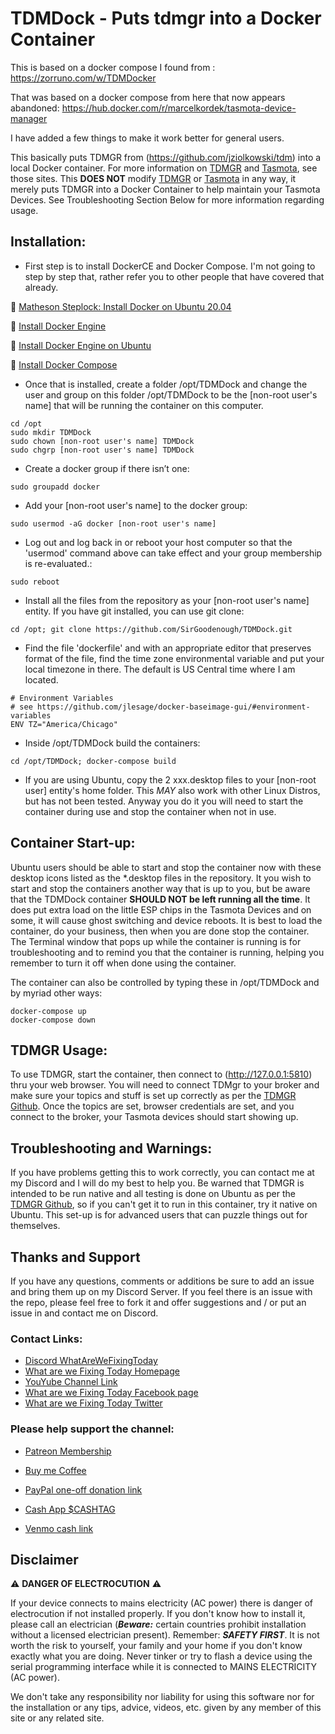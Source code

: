 #  TDMDock - Puts tdmgr into a Docker Container
This is based on a docker compose I found from :
https://zorruno.com/w/TDMDocker

That was based on a docker compose from here that now appears abandoned:
https://hub.docker.com/r/marcelkordek/tasmota-device-manager

I have added a few things to make it work better for general users.

This basically puts TDMGR from (https://github.com/jziolkowski/tdm) into a local Docker container.  For more information on [TDMGR](https://github.com/jziolkowski/tdm) and [Tasmota](https://github.com/arendst/Tasmota), see those sites.  This **DOES NOT** modify [TDMGR](https://github.com/jziolkowski/tdm) or [Tasmota](https://github.com/arendst/Tasmota) in any way, it merely puts TDMGR into a Docker Container to help maintain your Tasmota Devices.  See Troubleshooting Section Below for more information regarding usage.

## Installation:

* First step is to install DockerCE and Docker Compose.  I'm not going to step by step that, rather refer you to other people that have covered that already.

🐳 [Matheson Steplock: Install Docker on Ubuntu 20.04](https://mathesonsteplock.ca/install-docker-on-ubuntu-20-04/)

🐳 [Install Docker Engine](https://docs.docker.com/engine/install/)

🐳 [Install Docker Engine on Ubuntu](https://docs.docker.com/engine/install/ubuntu/)

🐳 [Install Docker Compose](https://docs.docker.com/compose/install/)

* Once that is installed, create a folder /opt/TDMDock and change the user and group on this folder /opt/TDMDock to be the [non-root user's name] that will be running the container on this computer.
```
cd /opt
sudo mkdir TDMDock
sudo chown [non-root user's name] TDMDock
sudo chgrp [non-root user's name] TDMDock
```
* Create a docker group if there isn’t one:  
```
sudo groupadd docker
```
* Add your [non-root user's name] to the docker group:  
```
sudo usermod -aG docker [non-root user's name]
```
* Log out and log back in or reboot your host computer so that the 'usermod' command above can take effect and your group membership is re-evaluated.:  
```
sudo reboot
```
* Install all the files from the repository as your [non-root user's name] entity.  If you have git installed, you can use git clone:  
```
cd /opt; git clone https://github.com/SirGoodenough/TDMDock.git
```
* Find the file 'dockerfile' and with an appropriate editor that preserves format of the file,  find the time zone environmental variable and put your local timezone in there.  The default is US Central time where I am located.
```
# Environment Variables
# see https://github.com/jlesage/docker-baseimage-gui/#environment-variables
ENV TZ="America/Chicago"
```
* Inside /opt/TDMDock build the containers:  
```
cd /opt/TDMDock; docker-compose build
```
* If you are using Ubuntu, copy the 2 xxx.desktop files to your [non-root user] entity's home folder.  This *MAY* also work with other Linux Distros, but has not been tested.  Anyway you do it you will need to start the container during use and stop the container when not in use.

## Container Start-up:

Ubuntu users should be able to start and stop the container now with these desktop icons listed as the *.desktop files in the repository.  It you wish to start and stop the containers another way that is up to you, but be aware that the TDMDock container **SHOULD NOT be left running all the time**.  It does put extra load on the little ESP chips in the Tasmota Devices and on some, it will cause ghost switching and device reboots.  It is best to load the container, do your business, then when you are done stop the container.  The Terminal window that pops up while the container is running is for troubleshooting and to remind you that the container is running, helping you remember to turn it off when done using the container.  

The container can also be controlled by typing these in /opt/TDMDock and by myriad other ways:
```
docker-compose up
docker-compose down
```

## TDMGR Usage:

To use TDMGR, start the container, then connect to (http://127.0.0.1:5810) thru your web browser.  You will need to connect TDMgr to your broker and make sure your topics and stuff is set up correctly as per the [TDMGR Github](https://github.com/jziolkowski/tdm).  Once the topics are set, browser credentials are set, and you connect to the broker, your Tasmota devices should start showing up.

## Troubleshooting and Warnings:

If you have problems getting this to work correctly, you can contact me at my Discord and I will do my best to help you.  Be warned that TDMGR is intended to be run native and all testing is done on Ubuntu as per the [TDMGR Github](https://github.com/jziolkowski/tdm), so if you can't get it to run in this container, try it native on Ubuntu.  This set-up is for advanced users that can puzzle things out for themselves.  

## Thanks and Support

If you have any questions, comments or additions be sure to add an issue and bring them up on my Discord Server.  If you feel there is an issue with the repo, please feel free to fork it and offer suggestions and / or put an issue in and contact me on Discord.

### Contact Links:

* [Discord WhatAreWeFixingToday](https://discord.gg/Uhmhu3B)
* [What are we Fixing Today Homepage](https://www.WhatAreWeFixing.Today/)
* [YouYube Channel Link](https://bit.ly/WhatAreWeFixingTodaysYT)
* [What are we Fixing Today Facebook page](https://bit.ly/WhatAreWeFixingTodayFB)
* [What are we Fixing Today Twitter](https://bit.ly/WhatAreWeFixingTodayTW)

### Please help support the channel:

* [Patreon Membership](https://www.patreon.com/WhatAreWeFixingToday)

* [Buy me Coffee](https://www.buymeacoffee.com/SirGoodenough)
* [PayPal one-off donation link](https://www.paypal.me/SirGoodenough)
* [Cash App \$CASHTAG](https://cash.me/$SirGoodenough)
* [Venmo cash link](https://venmo.com/SirGoodenough)


## Disclaimer

:warning: **DANGER OF ELECTROCUTION** :warning:

If your device connects to mains electricity (AC power) there is danger of electrocution if not installed properly. If you don't know how to install it, please call an electrician (***Beware:*** certain countries prohibit installation without a licensed electrician present). Remember: _**SAFETY FIRST**_. It is not worth the risk to yourself, your family and your home if you don't know exactly what you are doing. Never tinker or try to flash a device using the serial programming interface while it is connected to MAINS ELECTRICITY (AC power).

We don't take any responsibility nor liability for using this software nor for the installation or any tips, advice, videos, etc. given by any member of this site or any related site.
